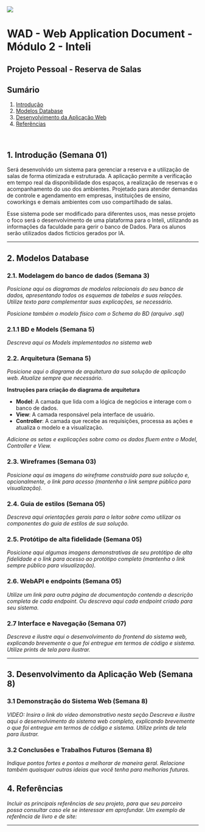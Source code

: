 <img src="../assets/logointeli.png">


# WAD - Web Application Document - Módulo 2 - Inteli



## Projeto Pessoal - Reserva de Salas



## Sumário

1. [Introdução](#c1)  
3. [Modelos Database](#c2)  
4. [Desenvolvimento da Aplicação Web](#c3)  
5. [Referências](#c4)  

<br>

## <a name="c1"></a>1. Introdução (Semana 01)

Será desenvolvido um sistema para gerenciar a reserva e a utilização de salas de forma otimizada e estruturada. A aplicação permite a verificação em tempo real da disponibilidade dos espaços, a realização de reservas e o acompanhamento do uso dos ambientes. Projetado para atender demandas de controle e agendamento em empresas, instituições de ensino, coworkings e demais ambientes com uso compartilhado de salas.

Esse sistema pode ser modificado para diferentes usos, mas nesse projeto o foco será o desenvolvimento de uma plataforma para o Inteli, utilizando as informações da faculdade para gerir o banco de Dados. Para os alunos serão utilizados dados fictícios gerados por IA.

---

## <a name="c2"></a>2. Modelos Database

### 2.1. Modelagem do banco de dados  (Semana 3)

*Posicione aqui os diagramas de modelos relacionais do seu banco de dados, apresentando todos os esquemas de tabelas e suas relações. Utilize texto para complementar suas explicações, se necessário.*

*Posicione também o modelo físico com o Schema do BD (arquivo .sql)*

### 2.1.1 BD e Models (Semana 5)
*Descreva aqui os Models implementados no sistema web*

### 2.2. Arquitetura (Semana 5)

*Posicione aqui o diagrama de arquitetura da sua solução de aplicação web. Atualize sempre que necessário.*

**Instruções para criação do diagrama de arquitetura**  
- **Model**: A camada que lida com a lógica de negócios e interage com o banco de dados.
- **View**: A camada responsável pela interface de usuário.
- **Controller**: A camada que recebe as requisições, processa as ações e atualiza o modelo e a visualização.
  
*Adicione as setas e explicações sobre como os dados fluem entre o Model, Controller e View.*

### 2.3. Wireframes (Semana 03)

*Posicione aqui as imagens do wireframe construído para sua solução e, opcionalmente, o link para acesso (mantenha o link sempre público para visualização).*

### 2.4. Guia de estilos (Semana 05)

*Descreva aqui orientações gerais para o leitor sobre como utilizar os componentes do guia de estilos de sua solução.*


### 2.5. Protótipo de alta fidelidade (Semana 05)

*Posicione aqui algumas imagens demonstrativas de seu protótipo de alta fidelidade e o link para acesso ao protótipo completo (mantenha o link sempre público para visualização).*

### 2.6. WebAPI e endpoints (Semana 05)

*Utilize um link para outra página de documentação contendo a descrição completa de cada endpoint. Ou descreva aqui cada endpoint criado para seu sistema.*  

### 2.7 Interface e Navegação (Semana 07)

*Descreva e ilustre aqui o desenvolvimento do frontend do sistema web, explicando brevemente o que foi entregue em termos de código e sistema. Utilize prints de tela para ilustrar.*

---

## <a name="c3"></a>3. Desenvolvimento da Aplicação Web (Semana 8)

### 3.1 Demonstração do Sistema Web (Semana 8)

*VIDEO: Insira o link do vídeo demonstrativo nesta seção*
*Descreva e ilustre aqui o desenvolvimento do sistema web completo, explicando brevemente o que foi entregue em termos de código e sistema. Utilize prints de tela para ilustrar.*

### 3.2 Conclusões e Trabalhos Futuros (Semana 8)

*Indique pontos fortes e pontos a melhorar de maneira geral.*
*Relacione também quaisquer outras ideias que você tenha para melhorias futuras.*



## <a name="c4"></a>4. Referências

_Incluir as principais referências de seu projeto, para que seu parceiro possa consultar caso ele se interessar em aprofundar. Um exemplo de referência de livro e de site:_<br>

---